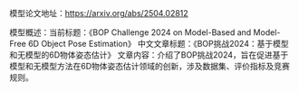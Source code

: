 模型论文地址：https://arxiv.org/abs/2504.02812

模型概述：当前标题：《BOP Challenge 2024 on Model-Based and Model-Free 6D Object Pose Estimation》
中文文章标题：《BOP挑战2024：基于模型和无模型的6D物体姿态估计》
文章内容：介绍了BOP挑战2024，旨在促进基于模型和无模型方法在6D物体姿态估计领域的创新，涉及数据集、评价指标及竞赛规则。
